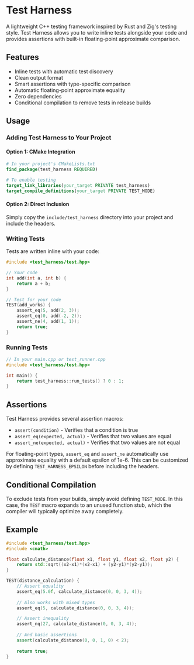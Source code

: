 # Test Harness

A lightweight C++ testing framework inspired by Rust and Zig's testing style. 
Test Harness allows you to write inline tests alongside your code and provides
assertions with built-in floating-point approximate comparison.

## Features

- Inline tests with automatic test discovery
- Clean output format
- Smart assertions with type-specific comparison
- Automatic floating-point approximate equality
- Zero dependencies
- Conditional compilation to remove tests in release builds

## Usage

### Adding Test Harness to Your Project

#### Option 1: CMake Integration

```cmake
# In your project's CMakeLists.txt
find_package(test_harness REQUIRED)

# To enable testing
target_link_libraries(your_target PRIVATE test_harness)
target_compile_definitions(your_target PRIVATE TEST_MODE)
```

#### Option 2: Direct Inclusion

Simply copy the `include/test_harness` directory into your project and include the headers.

### Writing Tests

Tests are written inline with your code:

```cpp
#include <test_harness/test.hpp>

// Your code
int add(int a, int b) {
    return a + b;
}

// Test for your code
TEST(add_works) {
    assert_eq(5, add(2, 3));
    assert_eq(0, add(-2, 2));
    assert_ne(4, add(1, 1));
    return true;
}
```

### Running Tests

```cpp
// In your main.cpp or test_runner.cpp
#include <test_harness/test.hpp>

int main() {
    return test_harness::run_tests() ? 0 : 1;
}
```

## Assertions

Test Harness provides several assertion macros:

- `assert(condition)` - Verifies that a condition is true
- `assert_eq(expected, actual)` - Verifies that two values are equal
- `assert_ne(expected, actual)` - Verifies that two values are not equal

For floating-point types, `assert_eq` and `assert_ne` automatically use approximate equality with a default epsilon of 1e-6. This can be customized by defining `TEST_HARNESS_EPSILON` before including the headers.

## Conditional Compilation

To exclude tests from your builds, simply avoid defining `TEST_MODE`. In this case, the `TEST` macro expands to an unused function stub, which the compiler will typically optimize away completely.

## Example

```cpp
#include <test_harness/test.hpp>
#include <cmath>

float calculate_distance(float x1, float y1, float x2, float y2) {
    return std::sqrt((x2-x1)*(x2-x1) + (y2-y1)*(y2-y1));
}

TEST(distance_calculation) {
    // Assert equality
    assert_eq(5.0f, calculate_distance(0, 0, 3, 4));
    
    // Also works with mixed types
    assert_eq(5, calculate_distance(0, 0, 3, 4));

    // Assert inequality
    assert_nq(27, calculate_distance(0, 0, 3, 4));
    
    // And basic assertions
    assert(calculate_distance(0, 0, 1, 0) < 2);
    
    return true;
}
```
